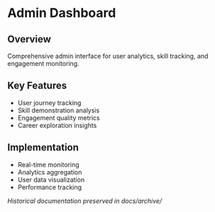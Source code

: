 # Admin Dashboard

## Overview
Comprehensive admin interface for user analytics, skill tracking, and engagement monitoring.

## Key Features
- User journey tracking
- Skill demonstration analysis
- Engagement quality metrics
- Career exploration insights

## Implementation
- Real-time monitoring
- Analytics aggregation
- User data visualization
- Performance tracking

*Historical documentation preserved in docs/archive/*
